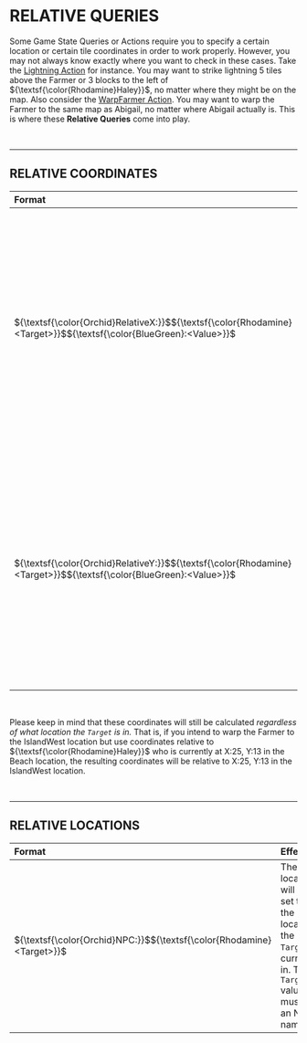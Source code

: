 ﻿# RELATIVE QUERIES

Some Game State Queries or Actions require you to specify a certain location or certain tile coordinates in order to work properly. However, you may not always know exactly where you want to check in these cases. Take the [Lightning Action](Actions.md) for instance. You may want to strike lightning 5 tiles above the Farmer or 3 blocks to the left of $`{\textsf{\color{Rhodamine}Haley}}`$, no matter where they might be on the map. Also consider the [WarpFarmer Action](Actions.md). You may want to warp the Farmer to the same map as Abigail, no matter where Abigail actually is. This is where these **Relative Queries** come into play.

<br>

* * *

## RELATIVE COORDINATES <a name="Coordinates"></a>

| Format                     | Effect                                                                                                                                                                                                                                                                                       | Example                                                                           |
|:---------------------------|:---------------------------------------------------------------------------------------------------------------------------------------------------------------------------------------------------------------------------------------------------------------------------------------------|:----------------------------------------------------------------------------------|
| $`{\textsf{\color{Orchid}RelativeX:}}`$$`{\textsf{\color{Rhodamine}<Target>}}`$$`{\textsf{\color{BlueGreen}:<Value>}}`$ | The X coordinate will be calculated as `Value` tiles to the left (negative values) or right (positive values) of the tile the `Target` is on. Possible `Target` values are `Farmer` or any NPC name.                                                                                         | $`{\textsf{\color{Orchid}RelativeX:\color{Rhodamine}Haley\color{BlueGreen}:-5}}`$ |
| $`{\textsf{\color{Orchid}RelativeY:}}`$$`{\textsf{\color{Rhodamine}<Target>}}`$$`{\textsf{\color{BlueGreen}:<Value>}}`$ | The Y coordinate will be calculated as `Value` tiles above (negative values) or below (positive values) of the tile the `Target` is on. Possible `Target` values are `Farmer` or any NPC name.                                                                                               | $`{\textsf{\color{Orchid}RelativeY:\color{Rhodamine}Farmer\color{BlueGreen}:2}}`$ |
<br>

Please keep in mind that these coordinates will still be calculated _regardless of what location the `Target` is in._ That is, if you intend to warp the Farmer to the IslandWest location but use coordinates relative to $`{\textsf{\color{Rhodamine}Haley}}`$ who is currently at X:25, Y:13 in the Beach location, the resulting coordinates will be relative to X:25, Y:13 in the IslandWest location.

<br>

* * *

## RELATIVE LOCATIONS <a name="Locations"></a>

| Format       | Effect                                                                                                         | Example                                                   |
|:-------------|:---------------------------------------------------------------------------------------------------------------|:----------------------------------------------------------|
| $`{\textsf{\color{Orchid}NPC:}}`$$`{\textsf{\color{Rhodamine}<Target>}}`$ | The location will be set to the location the `Target` is currently in. The `Target` value must be an NPC name. | $`{\textsf{\color{Orchid}NPC:\color{Rhodamine}Abigail}}`$ |